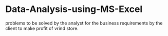 # Data-Analysis-using-MS-Excel

problems to be solved by the analyst for the business requirements by the client to make profit of vrind store.
